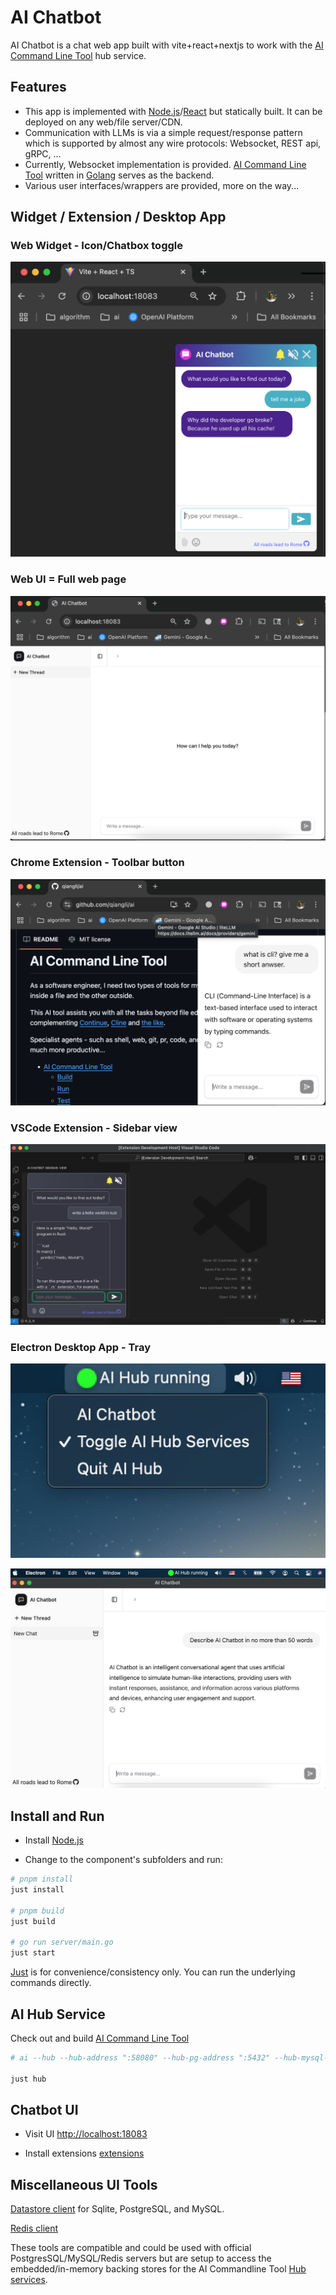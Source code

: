 # AI Chatbot

AI Chatbot is a chat web app built with vite+react+nextjs to work with the [AI Command Line Tool](https://github.com/qiangli/ai) hub service.

## Features

+ This app is implemented with [Node.js](https://nodejs.org/)/[React](https://react.dev/) but statically built. It can be deployed on any web/file server/CDN.
+ Communication with LLMs is via a simple request/response pattern which is supported by almost any wire protocols: Websocket, REST api, gRPC, ...
+ Currently, Websocket implementation is provided. [AI Command Line Tool](https://github.com/qiangli/ai) written in [Golang](https://go.dev/) serves as the backend.
+ Various user interfaces/wrappers are provided, more on the way...

## Widget / Extension / Desktop App

### Web Widget - Icon/Chatbox toggle

![Wdiget UI image](./widget/docs/chatbot-ui.png)

### Web UI = Full web page

![Web UI image](./assistant/docs/web-ui.png)

### Chrome Extension - Toolbar button

![Toolbar UI image](./assistant/docs/toolbar-ui.png)

### VSCode Extension - Sidebar view

![Sidebar UI image](./widget/docs/sidebar-ui.png)

### Electron Desktop App - Tray

![Tray image](./assistant/docs/tray.png)

![Tray UI image](./assistant/docs/tray-ui.png)


## Install and Run

* Install [Node.js](https://nodejs.org/)
  
* Change to the component's subfolders and run:

```bash
# pnpm install
just install

# pnpm build
just build

# go run server/main.go
just start
```

[Just](https://github.com/casey/just) is for convenience/consistency only. You can run the underlying commands directly.

## AI Hub Service

Check out and build [AI Command Line Tool](https://github.com/qiangli/ai)

```bash
# ai --hub --hub-address ":58080" --hub-pg-address ":5432" --hub-mysql-address ":3306" --hub-redis-address ":6379" --agent ask --verbose

just hub
```

## Chatbot UI

* Visit UI
  [http://localhost:18083](http://localhost:18083)

* Install extensions
  [extensions](extension/)

## Miscellaneous UI Tools

[Datastore client](https://github.com/qiangli/franchise) for Sqlite, PostgreSQL, and MySQL.

[Redis client](https://github.com/qiangli/redis-commander)

These tools are compatible and could be used with official PostgresSQL/MySQL/Redis servers but are setup to access the embedded/in-memory backing stores for the AI Commandline Tool [Hub services](https://github.com/qiangli/ai#hub-services).
